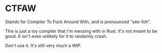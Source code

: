 # CTFAW
Stands for Compiler To Fuck Around With, and is pronounced "see-foh".

This is just a toy compiler that I'm messing with in Rust. It's not meant to be good. It isn't even unlikely for it to randomly crash.

Don't use it. It's still very much a WIP.
